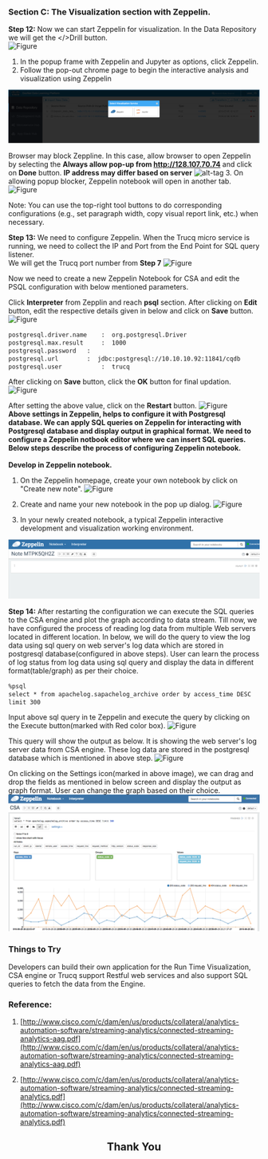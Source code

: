 ### Section C: The Visualization section with Zeppelin.

<b>Step 12:</b> Now we can start Zeppelin for visualization. In the Data Repository we will get the  </>Drill button.</br>
![Figure](https://github.com/CiscoDevNet/data-dev-learning-labs/blob/master/labs/develop-stream-handler-cisco-csa/assets/images/ZepplineSelection.PNG?raw=true)

1. In the popup frame with Zeppelin and Jupyter as options, click Zeppelin.
2. Follow the pop-out chrome page to begin the interactive analysis and visualization using Zeppelin

![alt-tag](https://github.com/prakdutt/data-dev-learning-labs/blob/master/labs/data-explore-using-zeppelin/assets/selectZappline.PNG?raw=true)

Browser may block Zeppline. In this case, allow browser to open Zeppelin by selecting the <b>Always allow pop-up from http://128.107.70.74</b> and click on <b>Done</b> button.
<b>IP address may differ based on server</b>
![alt-tag](https://github.com/CiscoDevNet/data-dev-learning-labs/blob/master/labs/data-explore-using-zeppelin/assets/popUpBlockerAllowed.PNG?raw=true)
3. On allowing popup blocker, Zeppelin notebook will open in another tab.
![Figure](https://github.com/CiscoDevNet/data-dev-learning-labs/blob/master/labs/develop-stream-handler-cisco-csa/assets/images/welcome-to-zeppelin.png?raw=true)


Note: You can use the top-right tool buttons to do corresponding configurations (e.g., set paragraph width, copy visual report link, etc.) when necessary.

<b>Step 13:</b> We need to configure Zeppelin. When the Trucq micro service is running, we need to collect the IP and Port from the End Point for SQL query listener.</br>
We will get the Trucq port number from <b>Step 7</b>
![Figure](https://github.com/CiscoDevNet/data-dev-learning-labs/blob/master/labs/develop-stream-handler-cisco-csa/assets/images/CSA_4.png?raw=true)

Now we need to create a new Zeppelin Notebook for CSA and edit the PSQL configuration with below mentioned parameters.<br>

Click <b>Interpreter</b> from Zepplin and reach <b>psql</b> section. After clicking on <b>Edit</b> button, edit the respective details given in below and click on <b>Save</b> button. 
![Figure](https://github.com/CiscoDevNet/data-dev-learning-labs/blob/master/labs/develop-stream-handler-cisco-csa/assets/images/ZapplineConfigurationRestartImage.png?raw=true) </br>

```
postgresql.driver.name    :  org.postgresql.Driver
postgresql.max.result     :  1000
postgresql.password	  : 
postgresql.url		  :  jdbc:postgresql://10.10.10.92:11841/cqdb
postgresql.user	          :  trucq

```

After clicking on <b>Save</b> button, click the <b>OK</b> button for final updation. </br>
![Figure](https://github.com/CiscoDevNet/data-dev-learning-labs/blob/master/labs/develop-stream-handler-cisco-csa/assets/images/ZapplineConfigurationUpdate.PNG?raw=true)

After setting the above value, click on the <b>Restart</b> button.
![Figure](https://github.com/CiscoDevNet/data-dev-learning-labs/blob/master/labs/develop-stream-handler-cisco-csa/assets/images/ZapplineConfigurationRe.PNG?raw=true) </br>
<b>Above settings in Zeppelin, helps to configure it with Postgresql database. We can apply SQL queries on Zeppelin for interacting with Postgresql database and display output in graphical format. We need to configure a Zeppelin notbook editor where we can insert SQL queries. Below steps describe the process of configuring Zeppelin notebook.</b> 
</br></br>
<b> Develop in Zeppelin notebook. </b>

1. On the Zeppelin homepage, create your own notebook by click on &quot;Create new note&quot;.
![Figure](https://github.com/CiscoDevNet/data-dev-learning-labs/blob/master/labs/develop-stream-handler-cisco-csa/assets/images/welcome-to-zeppelin-notebook.png?raw=true)

2. Create and name your new notebook in the pop up dialog.
![Figure](https://github.com/prakdutt/data-dev-learning-labs/blob/master/labs/data-explore-using-zeppelin/assets/create-note.png?raw=true)

3. In your newly created notebook, a typical Zeppelin interactive development and visualization working environment.

![alt-tag](https://github.com/prakdutt/data-dev-learning-labs/blob/master/labs/data-explore-using-zeppelin/assets/ZapplineIntf.PNG?raw=true)


<b>Step 14:</b> After restarting the configuration we can execute the SQL queries to the CSA engine and plot the graph according to data stream. 
Till now, we have configured the process of reading log data from multiple Web servers located in different location. In below, we will do the query to view the log data using sql query on web server's log data which are stored in postgresql database(configured in above steps). User can learn the process of log status from log data using sql query and display the data in different format(table/graph) as per their choice. 

```
%psql
select * from apachelog.sapachelog_archive order by access_time DESC limit 300
```
Input above sql query in te Zeppelin and execute the query by clicking on the Execute button(marked with Red color box).
![Figure](https://github.com/CiscoDevNet/data-dev-learning-labs/blob/master/labs/develop-stream-handler-cisco-csa/assets/images/sqlinZeppelin.PNG?raw=true)

This query will show the output as below. It is showing the web server's log server data from CSA engine. These log data are stored in the postgresql database which is mentioned in above step. 
![Figure](https://github.com/CiscoDevNet/data-dev-learning-labs/blob/master/labs/develop-stream-handler-cisco-csa/assets/images/ZepplinePreview.png?raw=true)

On clicking on the Settings icon(marked in above image), we can drag and drop the fields as mentioned in below screen and display the output as graph format. User can change the graph based on their choice. 
![Figure](https://github.com/prakdutt/data-dev-learning-labs/blob/master/labs/develop-stream-handler-cisco-csa/assets/images/zeppelinSqlQurery.png?raw=true)


### Things to Try

Developers can build their own application for the Run Time Visualization, CSA engine or Trucq support Restful web services and also support SQL queries to fetch the data from the Engine.

### Reference:
1.	 [http://www.cisco.com/c/dam/en/us/products/collateral/analytics-automation-software/streaming-analytics/connected-streaming-analytics-aag.pdf](http://www.cisco.com/c/dam/en/us/products/collateral/analytics-automation-software/streaming-analytics/connected-streaming-analytics-aag.pdf)

2.	[http://www.cisco.com/c/dam/en/us/products/collateral/analytics-automation-software/streaming-analytics/connected-streaming-analytics.pdf](http://www.cisco.com/c/dam/en/us/products/collateral/analytics-automation-software/streaming-analytics/connected-streaming-analytics.pdf)
 


## <center>Thank You</center>
